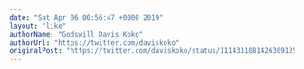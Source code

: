 ```yaml
---
date: "Sat Apr 06 00:56:47 +0000 2019"
layout: "like"
authorName: "Godswill Davis Koko"
authorUrl: "https://twitter.com/daviskoko"
originalPost: "https://twitter.com/daviskoko/status/1114331081426309125"
---
```

